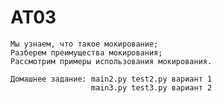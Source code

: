 # AT03
    Мы узнаем, что такое мокирование;
    Разберем преимущества мокирования;
    Рассмотрим примеры использования мокирования.

    Домашнее задание: main2.py test2.py вариант 1
                      main3.py test3.py вариант 2